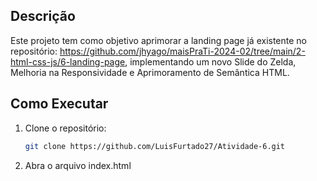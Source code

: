 ## Descrição

Este projeto tem como objetivo aprimorar a landing page já existente no repositório: https://github.com/jhyago/maisPraTi-2024-02/tree/main/2-html-css-js/6-landing-page, implementando um novo Slide do Zelda, Melhoria na Responsividade e Aprimoramento de Semântica HTML.

## Como Executar

1. Clone o repositório:
   ```bash
   git clone https://github.com/LuisFurtado27/Atividade-6.git

2. Abra o arquivo index.html
	
